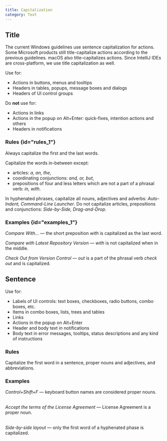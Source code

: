 ```yaml
---
title: Capitalization
category: Text
---
```


## Title

<note>The current Windows guidelines use sentence capitalization for actions. Some Microsoft products still title-capitalize actions according to the previous guidelines. macOS also title-capitalizes actions. Since IntelliJ IDEs are cross-platform, we use title capitalization as well.</note>

Use for:
* Actions in buttons, menus and tooltips
* Headers in tables, popups, message boxes and dialogs
* Headers of UI control groups  

Do **not** use for:
* Actions in links 
* Actions in the popup on Alt+Enter: quick-fixes, intention actions and others
* Headers in notifications



### Rules {id="rules_1"}

Always capitalize the first and the last words.

Capitalize the words in-between except:
* articles: _a, an, the_,
* coordinating conjunctions: *and, or, but*,
* prepositions of four and less letters which are not a part of a phrasal verb: *in, with*.

In hyphenated phrases, capitalize all nouns, adjectives and adverbs: *Auto-Indent, Command-Line Launcher*.
Do not capitalize articles, prepositions and conjunctions: *Side-by-Side, Drag-and-Drop*.


### Examples {id="examples_1"}

<i>Compare With…</i> — the short preposition <i>with</i> is capitalized as the last word.

<i>Compare with Latest Repository Version</i> — <i>with</i> is not capitalized when in the middle.

<i>Check Out from Version Control</i> — <i>out</i> is a part of the phrasal verb <i>check out</i> and is capitalized.



## Sentence

Use for:
* Labels of UI controls: text boxes, checkboxes, radio buttons, combo boxes, etc.
* Items in combo boxes, lists, trees and tables
* Links
* Actions in the popup on Alt+Enter
* Header and body text in notifications
* Body text in error messages, tooltips, status descriptions and any kind of instructions


### Rules
Capitalize the first word in a sentence, proper nouns and adjectives, and abbreviations.

### Examples

<i>Control+Shift+F</i> — keyboard button names are considered proper nouns. <br/><br/>

<i>Accept the terms of the License Agreement</i> — License Agreement is a proper noun. <br/><br/>

<i>Side-by-side layout</i> — only the first word of a hyphenated phase is capitalized.
